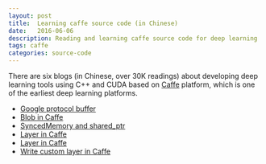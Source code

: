 ```yaml
---
layout: post
title:  Learning caffe source code (in Chinese)
date:   2016-06-06
description: Reading and learning caffe source code for deep learning
tags: caffe
categories: source-code
---
```


There are six blogs (in Chinese, over 30K readings) about developing deep learning tools using C++ and CUDA 
based on [Caffe](https://caffe.berkeleyvision.org/) platform, which is one of the earliest deep learning platforms.

<ul>
    <li><a href="https://blog.csdn.net/u011104550/article/details/51232667?spm=1001.2014.3001.5502">Google protocol buffer</a></li>
    <li><a href="https://blog.csdn.net/u011104550/article/details/51234256?spm=1001.2014.3001.5502">Blob in Caffe</a></li>
    <li><a href="https://blog.csdn.net/u011104550/article/details/51248819?spm=1001.2014.3001.5502">SyncedMemory and shared_ptr</a></li>
    <li><a href="https://blog.csdn.net/u011104550/article/details/51249387?spm=1001.2014.3001.5502">Layer in Caffe</a> </li>
    <li><a href="https://blog.csdn.net/u011104550/article/details/51285512?spm=1001.2014.3001.5502">Layer in Caffe</a> </li>
    <li><a href="https://blog.csdn.net/u011104550/article/details/51592626?spm=1001.2014.3001.5502">Write custom layer in Caffe</a> </li>
</ul>

